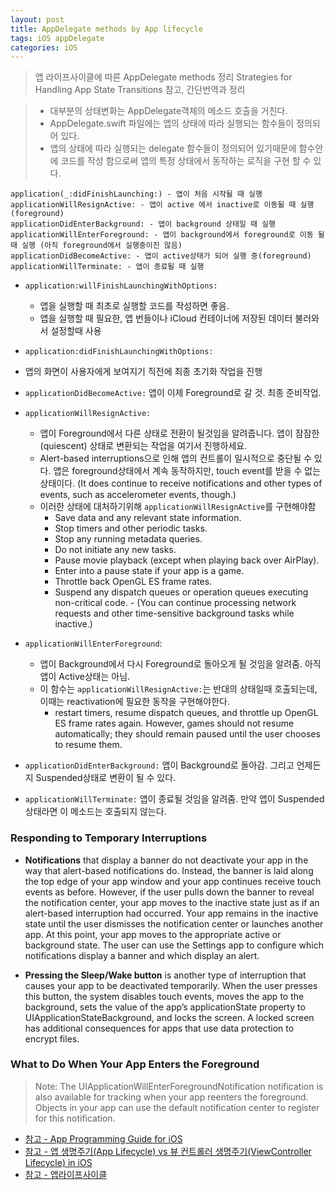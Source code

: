 ```yaml
---
layout: post
title: AppDelegate methods by App lifecycle
tags: iOS appDelegate
categories: iOS
---
```

> 앱 라이프사이클에 따른 AppDelegate methods 정리
> Strategies for Handling App State Transitions 참고, 간단번역과 정리

> - 대부분의 상태변화는 AppDelegate객체의 메소드 호출을 거친다.
> - AppDelegate.swift 파일에는 앱의 상태에 따라 실행되는 함수들이 정의되어 있다.
> - 앱의 상태에 따라 실행되는 delegate 함수들이 정의되어 있기때문에 함수안에 코드를 작성 함으로써 앱의 특정 상태에서 동작하는 로직을 구현 할 수 있다.

```
application(_:didFinishLaunching:) - 앱이 처음 시작될 때 실행
applicationWillResignActive: - 앱이 active 에서 inactive로 이동될 때 실행(foreground)
applicationDidEnterBackground: - 앱이 background 상태일 때 실행
applicationWillEnterForeground: - 앱이 background에서 foreground로 이동 될때 실행 (아직 foreground에서 실행중이진 않음)
applicationDidBecomeActive: - 앱이 active상태가 되어 실행 중(foreground)
applicationWillTerminate: - 앱이 종료될 때 실행
```

- `application:willFinishLaunchingWithOptions:`
  - 앱을 실행할 때 최초로 실행할 코드를 작성하면 좋음.
  - 앱을 실행할 때 필요한, 앱 번들이나 iCloud 컨테이너에 저장된 데이터 불러와서 설정할때 사용

- `application:didFinishLaunchingWithOptions:`
- 앱의 화면이 사용자에게 보여지기 직전에 최종 초기화 작업을 진행
- `applicationDidBecomeActive:` 앱이 이제 Foreground로 갈 것. 최종 준비작업.
- `applicationWillResignActive:`
  - 앱이 Foreground에서 다른 상태로 전환이 될것임을 알려줍니다. 앱이 잠잠한(quiescent) 상태로 변환되는 작업을 여기서 진행하세요.
  - Alert-based interruptions으로 인해 앱의 컨트롤이 일시적으로 중단될 수 있다. 앱은 foreground상태에서 계속 동작하지만, touch event를 받을 수 없는 상태이다. (It does continue to receive notifications and other types of events, such as accelerometer events, though.)
  - 이러한 상태에 대처하기위해 `applicationWillResignActive`를 구현해야함
    - Save data and any relevant state information.
    - Stop timers and other periodic tasks.
    - Stop any running metadata queries.
    - Do not initiate any new tasks.
    - Pause movie playback (except when playing back over AirPlay).
    - Enter into a pause state if your app is a game.
    - Throttle back OpenGL ES frame rates.
    - Suspend any dispatch queues or operation queues executing non-critical code. - (You can continue processing network requests and other time-sensitive background tasks while inactive.)
- `applicationWillEnterForeground`:
  - 앱이 Background에서 다시 Foreground로 돌아오게 될 것임을 알려줌. 아직 앱이 Active상태는 아님.
  - 이 함수는 `applicationWillResignActive:`는 반대의 상태일때 호출되는데, 이때는 reactivation에 필요한 동작을 구현해야한다.
    - restart timers, resume dispatch queues, and throttle up OpenGL ES frame rates again. However, games should not resume automatically; they should remain paused until the user chooses to resume them.

- `applicationDidEnterBackground:` 앱이 Background로 돌아감. 그리고 언제든지 Suspended상태로 변환이 될 수 있다.
- `applicationWillTerminate:` 앱이 종료될 것임을 알려줌. 만약 앱이 Suspended상태라면 이 메소드는 호출되지 않는다.


### Responding to Temporary Interruptions
- **Notifications** that display a banner do not deactivate your app in the way that alert-based notifications do. Instead, the banner is laid along the top edge of your app window and your app continues receive touch events as before. However, if the user pulls down the banner to reveal the notification center, your app moves to the inactive state just as if an alert-based interruption had occurred. Your app remains in the inactive state until the user dismisses the notification center or launches another app. At this point, your app moves to the appropriate active or background state. The user can use the Settings app to configure which notifications display a banner and which display an alert.

- **Pressing the Sleep/Wake button** is another type of interruption that causes your app to be deactivated temporarily. When the user presses this button, the system disables touch events, moves the app to the background, sets the value of the app’s applicationState property to UIApplicationStateBackground, and locks the screen. A locked screen has additional consequences for apps that use data protection to encrypt files.

### What to Do When Your App Enters the Foreground
> Note: The UIApplicationWillEnterForegroundNotification notification is also available for tracking when your app reenters the foreground. Objects in your app can use the default notification center to register for this notification.


- [참고 - App Programming Guide for iOS](https://developer.apple.com/library/archive/documentation/iPhone/Conceptual/iPhoneOSProgrammingGuide/StrategiesforHandlingAppStateTransitions/StrategiesforHandlingAppStateTransitions.html#//apple_ref/doc/uid/TP40007072-CH8-SW2)
- [참고 - 앱 생명주기(App Lifecycle) vs 뷰 컨트롤러 생명주기(ViewController Lifecycle) in iOS](https://medium.com/ios-development-with-swift/%EC%95%B1-%EC%83%9D%EB%AA%85%EC%A3%BC%EA%B8%B0-app-lifecycle-vs-%EB%B7%B0-%EC%83%9D%EB%AA%85%EC%A3%BC%EA%B8%B0-view-lifecycle-in-ios-336ae00d1855)
- [참고 - 앱라이프사이클](http://rhammer.tistory.com/94)
